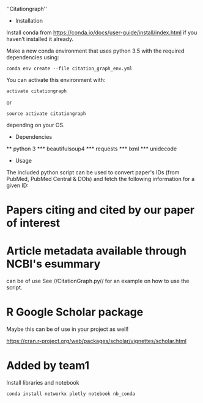 ''Citationgraph''

* Installation

Install conda from https://conda.io/docs/user-guide/install/index.html if you haven’t installed it already.

Make a new conda environment that uses python 3.5 with the required dependencies using:


```
conda env create --file citation_graph_env.yml
```

You can activate this environment with:

```
activate citationgraph
```

or 

```
source activate citationgraph
```



depending on your OS.


* Dependencies

** python 3
***  beautifulsoup4
*** requests
*** lxml
*** unidecode

* Usage

The included python script can be used to convert paper's IDs (from PubMed, PubMed Central & DOIs) and fetch the following information for a given ID:

# Papers citing and cited by our paper of interest
# Article metadata available through NCBI's esummary
 can be of use
See //CitationGraph.py// for an example on how to use the script.


# R Google Scholar package

Maybe this can be of use in your project as well!

https://cran.r-project.org/web/packages/scholar/vignettes/scholar.html

# Added by team1

Install libraries and notebook

```
conda install networkx plotly notebook nb_conda 
```
